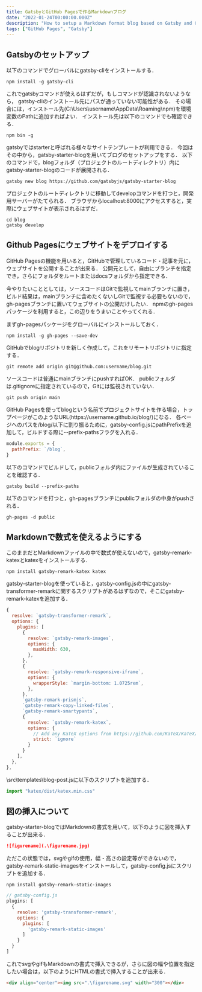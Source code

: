 ```yaml
---
title: GatsbyとGitHub Pagesで作るMarkdownブログ
date: "2022-01-24T00:00:00.000Z"
description: "How to setup a Markdown format blog based on Gatsby and GitHub Pages"
tags: ["GitHub Pages", "Gatsby"]
---
```


## Gatsbyのセットアップ
以下のコマンドでグローバルにgatsby-cliをインストールする．

```shell
npm install -g gatsby-cli
```

これでgatsbyコマンドが使えるはずだが，もしコマンドが認識されないようなら，
gatsby-cliのインストール先にパスが通っていない可能性がある．
その場合には，インストール先(C:\Users\username\AppData\Roaming\npm)を環境変数のPathに追加すればよい．
インストール先は以下のコマンドでも確認できる．

```shell
npm bin -g
```
gatsbyではstarterと呼ばれる様々なサイトテンプレートが利用できる．
今回はその中から，gatsby-starter-blogを用いてブログのセットアップをする．
以下のコマンドで，blogフォルダ（プロジェクトのルートディレクトリ）内にgatsby-starter-blogのコードが展開される．

```shell
gatsby new blog https://github.com/gatsbyjs/gatsby-starter-blog
```

プロジェクトのルートディレクトリに移動してdevelopコマンドを打つと，開発用サーバーがたてられる．
ブラウザからlocalhost:8000にアクセスすると，実際にウェブサイトが表示されるはずだ．

```shell
cd blog
gatsby develop
```

## Github Pagesにウェブサイトをデプロイする

GitHub Pagesの機能を用いると，GitHubで管理しているコード・記事を元に，ウェブサイトを公開することが出来る．
公開元として，自由にブランチを指定でき，さらにフォルダをルートまたはdocsフォルダから指定できる．

今やりたいこととしては，ソースコードはGitで監視してmainブランチに置き，
ビルド結果は，mainブランチに含めたくないしGitで監視する必要もないので，gh-pagesブランチに置いてウェブサイトの公開だけしたい．
npmのgh-pagesパッケージを利用すると，この辺りをうまいことやってくれる．

まずgh-pagesパッケージをグローバルにインストールしておく．

```shell
npm install -g gh-pages --save-dev
```

GitHubでblogリポジトリを新しく作成して，これをリモートリポジトリに指定する．

```shell
git remote add origin git@github.com:username/blog.git
```

ソースコードは普通にmainブランチにpushすればOK．
publicフォルダは.gitignoreに指定されているので，Gitには監視されていない．
```shell
git push origin main
```

GitHub Pagesを使ってblogという名前でプロジェクトサイトを作る場合，トップページがこのようなURL(https\://username.github.io/blog/)になる．
各ページへのパスを/blog/以下に割り振るために，gatsby-config.jsにpathPrefixを追加して，ビルドする際に--prefix-pathsフラグを入れる．

```js
module.exports = {
  pathPrefix: `/blog`,
}
```

以下のコマンドでビルドして，publicフォルダ内にファイルが生成されていることを確認する．

```shell
gatsby build --prefix-paths
```

以下のコマンドを打つと，gh-pagesブランチにpublicフォルダの中身がpushされる．

```shell
gh-pages -d public
```

## Markdownで数式を使えるようにする

このままだとMarkdownファイルの中で数式が使えないので，gatsby-remark-katexとkatexをインストールする．

```shell
npm install gatsby-remark-katex katex
```

gatsby-starter-blogを使っていると，gatsby-config.jsの中にgatsby-transformer-remarkに関するスクリプトがあるはずなので，そこにgatsby-remark-katexを追加する．

```js
{
  resolve: `gatsby-transformer-remark`,
  options: {
    plugins: [
      {
        resolve: `gatsby-remark-images`,
        options: {
          maxWidth: 630,
        },
      },
      {
        resolve: `gatsby-remark-responsive-iframe`,
        options: {
          wrapperStyle: `margin-bottom: 1.0725rem`,
        },
      },
      `gatsby-remark-prismjs`,
      `gatsby-remark-copy-linked-files`,
      `gatsby-remark-smartypants`,
      {
        resolve: `gatsby-remark-katex`,
        options: {
          // Add any KaTeX options from https://github.com/KaTeX/KaTeX/blob/master/docs/options.md here
          strict: `ignore`
        }
      }
    ],
  },
},
```
\src\templates\blog-post.jsに以下のスクリプトを追加する．

```js
import "katex/dist/katex.min.css"
```

## 図の挿入について

gatsby-starter-blogではMarkdownの書式を用いて，以下のように図を挿入することが出来る．

```markdown
![figurename](.\figurename.jpg)
```

ただこの状態では，svgやgifの使用，幅・高さの設定等ができないので，gatsby-remark-static-imagesをインストールして，gatsby-config.jsにスクリプトを追加する．

```shell
npm install gatsby-remark-static-images
```

```js
// gatsby-config.js
plugins: [
  {
    resolve: 'gatsby-transformer-remark',
    options: {
      plugins: [
        'gatsby-remark-static-images'
      ]
    }
  }
]
```

これでsvgやgifもMarkdownの書式で挿入できるが，さらに図の幅や位置を指定したい場合は，以下のようにHTMLの書式で挿入することが出来る．

```markdown
<div align="center"><img src=".\figurename.svg" width="300"></div>
```

